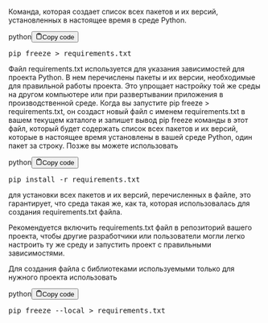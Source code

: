 <p>Команда, которая создает список всех пакетов и их версий, 
установленных в настоящее время в среде Python.</p>
<div class="code-element"><div class="lang-line"><text>python</text><button class="copy-button"id="codea18c9df8a2db248117acc8fba0636aabb"onclick="copyCode(codea18c9df8a2db248117acc8fba0636aab, codea18c9df8a2db248117acc8fba0636aabb)"><svg stroke="currentColor"fill="none"stroke-width="2"viewBox="0 0 24 24"stroke-linecap="round"stroke-linejoin="round"class="h-4 w-4"height="1em"width="1em"xmlns="http://www.w3.org/2000/svg"><path d="M16 4h2a2 2 0 0 1 2 2v14a2 2 0 0 1-2 2H6a2 2 0 0 1-2-2V6a2 2 0 0 1 2-2h2"></path><rect x="8" y="2" width="8" height="4" rx="1" ry="1"></rect></svg><text>Copy code</text></button></div><div class="code" id="codea18c9df8a2db248117acc8fba0636aab"><div class="highlight"><pre><span></span><span class="n">pip</span> <span class="n">freeze</span> <span class="o">&gt;</span> <span class="n">requirements</span><span class="o">.</span><span class="n">txt</span>
</pre></div></div></div>

<p>Файл requirements.txt используется для указания зависимостей для проекта Python. 
В нем перечислены пакеты и их версии, необходимые для правильной работы проекта. 
Это упрощает настройку той же среды на другом компьютере или при развертывании приложения в производственной среде.
Когда вы запустите pip freeze &gt; requirements.txt, он создаст новый файл с именем requirements.txt
в вашем текущем каталоге и запишет вывод pip freeze команды в этот файл, 
который будет содержать список всех пакетов и их версий, которые в 
настоящее время установлены в вашей среде Python, один пакет за строку.
Позже вы можете использовать </p>
<div class="code-element"><div class="lang-line"><text>python</text><button class="copy-button"id="code816ca882988334a55066f925766901c2b"onclick="copyCode(code816ca882988334a55066f925766901c2, code816ca882988334a55066f925766901c2b)"><svg stroke="currentColor"fill="none"stroke-width="2"viewBox="0 0 24 24"stroke-linecap="round"stroke-linejoin="round"class="h-4 w-4"height="1em"width="1em"xmlns="http://www.w3.org/2000/svg"><path d="M16 4h2a2 2 0 0 1 2 2v14a2 2 0 0 1-2 2H6a2 2 0 0 1-2-2V6a2 2 0 0 1 2-2h2"></path><rect x="8" y="2" width="8" height="4" rx="1" ry="1"></rect></svg><text>Copy code</text></button></div><div class="code" id="code816ca882988334a55066f925766901c2"><div class="highlight"><pre><span></span><span class="n">pip</span> <span class="n">install</span> <span class="o">-</span><span class="n">r</span> <span class="n">requirements</span><span class="o">.</span><span class="n">txt</span>
</pre></div></div></div>

<p>для установки всех пакетов и их версий, перечисленныx в файле, 
это гарантирует, что среда такая же, как та, которая 
использовалась для создания requirements.txt файла.</p>
<p>Рекомендуется включить requirements.txt файл в репозиторий вашего проекта, 
чтобы другие разработчики или пользователи могли легко 
настроить ту же среду и запустить проект с правильными зависимостями.</p>
<p>Для создания файла с библиотеками используемыми только для нужного проекта использовать </p>
<div class="code-element"><div class="lang-line"><text>python</text><button class="copy-button"id="code1b3b5d517dd03ef981f2a3510fa843feb"onclick="copyCode(code1b3b5d517dd03ef981f2a3510fa843fe, code1b3b5d517dd03ef981f2a3510fa843feb)"><svg stroke="currentColor"fill="none"stroke-width="2"viewBox="0 0 24 24"stroke-linecap="round"stroke-linejoin="round"class="h-4 w-4"height="1em"width="1em"xmlns="http://www.w3.org/2000/svg"><path d="M16 4h2a2 2 0 0 1 2 2v14a2 2 0 0 1-2 2H6a2 2 0 0 1-2-2V6a2 2 0 0 1 2-2h2"></path><rect x="8" y="2" width="8" height="4" rx="1" ry="1"></rect></svg><text>Copy code</text></button></div><div class="code" id="code1b3b5d517dd03ef981f2a3510fa843fe"><div class="highlight"><pre><span></span><span class="n">pip</span> <span class="n">freeze</span> <span class="o">--</span><span class="n">local</span> <span class="o">&gt;</span> <span class="n">requirements</span><span class="o">.</span><span class="n">txt</span>
</pre></div></div></div>